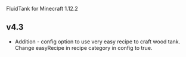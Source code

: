 FluidTank for Minecraft 1.12.2

## v4.3
* Addition - config option to use very easy recipe to craft wood tank.  
             Change easyRecipe in recipe category in config to true.

